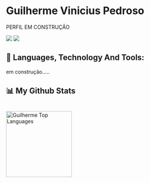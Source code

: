 # Guilherme Vinicius Pedroso
PERFIL EM CONSTRUÇÂO
<div> 
  <a href = "mailto:bherewow@gmail.com"><img src="https://img.shields.io/badge/-Gmail-%23333?style=for-the-badge&logo=gmail&logoColor=white" target="_blank"></a>
  <a href="https://www.linkedin.com/in/guilhermepedroza/" target="_blank"><img src="https://img.shields.io/badge/-LinkedIn-%230077B5?style=for-the-badge&logo=linkedin&logoColor=white" target="_blank"></a> 
</div>

 
## 🚀 Languages, Technology And Tools:
em construção.....

## 📊 My Github Stats

<br/>
  <a href="https://github.com/guibhere.git"><img alt="Guilherme Top Languages" height="180em" src="https://github-readme-stats.vercel.app/api/top-langs/?username=guibhere&langs_count=8&count_private=true&layout=compact&theme=react&hide_border=true&bg_color=0D1117" /></a>
<br/>  

  
 
 

